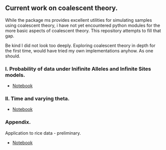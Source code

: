 ## Current work on coalescent theory.

While the package ms provides excellent utilities for simulating samples
using coalescent theory, i have not yet encountered python modules for the more 
basic aspects of coalescent theory. This repository attempts to fill that gap.

Be kind I did not look too deeply. Exploring coalescent theory in depth for the 
first time, would have tried my own implementations anyhow. As one should.

### I. Probability of data under Inifinite Alleles and Infinite Sites models.

- [Notebook](https://nbviewer.jupyter.org/github/SantosJGND/Coalescent/blob/master/Model_proba.ipynb)

### II. Time and varying theta.

- [Notebook](https://nbviewer.jupyter.org/github/SantosJGND/Coalescent/blob/master/Time.ipynb)

### Appendix. 

Application to rice data - preliminary.

- [Notebook](https://nbviewer.jupyter.org/github/SantosJGND/Coalescent/blob/master/Inf_sites_rice.ipynb)
